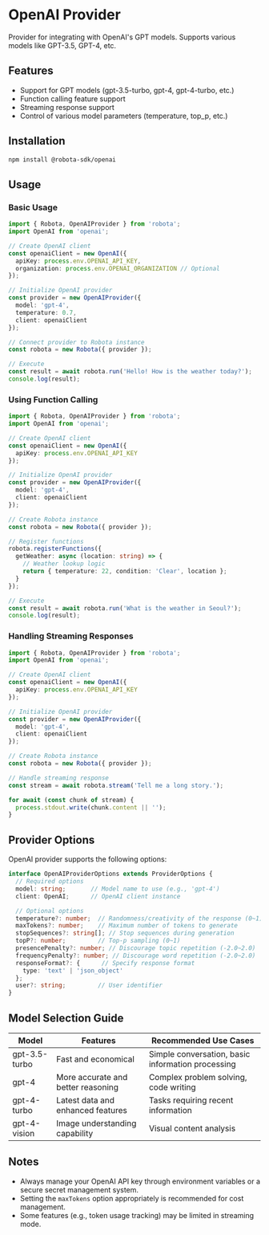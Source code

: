 # OpenAI Provider

Provider for integrating with OpenAI's GPT models. Supports various models like GPT-3.5, GPT-4, etc.

## Features

- Support for GPT models (gpt-3.5-turbo, gpt-4, gpt-4-turbo, etc.)
- Function calling feature support
- Streaming response support
- Control of various model parameters (temperature, top_p, etc.)

## Installation

```bash
npm install @robota-sdk/openai
```

## Usage

### Basic Usage

```typescript
import { Robota, OpenAIProvider } from 'robota';
import OpenAI from 'openai';

// Create OpenAI client
const openaiClient = new OpenAI({
  apiKey: process.env.OPENAI_API_KEY,
  organization: process.env.OPENAI_ORGANIZATION // Optional
});

// Initialize OpenAI provider
const provider = new OpenAIProvider({
  model: 'gpt-4',
  temperature: 0.7,
  client: openaiClient
});

// Connect provider to Robota instance
const robota = new Robota({ provider });

// Execute
const result = await robota.run('Hello! How is the weather today?');
console.log(result);
```

### Using Function Calling

```typescript
import { Robota, OpenAIProvider } from 'robota';
import OpenAI from 'openai';

// Create OpenAI client
const openaiClient = new OpenAI({
  apiKey: process.env.OPENAI_API_KEY
});

// Initialize OpenAI provider
const provider = new OpenAIProvider({
  model: 'gpt-4',
  client: openaiClient
});

// Create Robota instance
const robota = new Robota({ provider });

// Register functions
robota.registerFunctions({
  getWeather: async (location: string) => {
    // Weather lookup logic
    return { temperature: 22, condition: 'Clear', location };
  }
});

// Execute
const result = await robota.run('What is the weather in Seoul?');
console.log(result);
```

### Handling Streaming Responses

```typescript
import { Robota, OpenAIProvider } from 'robota';
import OpenAI from 'openai';

// Create OpenAI client
const openaiClient = new OpenAI({
  apiKey: process.env.OPENAI_API_KEY
});

// Initialize OpenAI provider
const provider = new OpenAIProvider({
  model: 'gpt-4',
  client: openaiClient
});

// Create Robota instance
const robota = new Robota({ provider });

// Handle streaming response
const stream = await robota.stream('Tell me a long story.');

for await (const chunk of stream) {
  process.stdout.write(chunk.content || '');
}
```

## Provider Options

OpenAI provider supports the following options:

```typescript
interface OpenAIProviderOptions extends ProviderOptions {
  // Required options
  model: string;       // Model name to use (e.g., 'gpt-4')
  client: OpenAI;      // OpenAI client instance

  // Optional options
  temperature?: number;  // Randomness/creativity of the response (0~1)
  maxTokens?: number;    // Maximum number of tokens to generate
  stopSequences?: string[]; // Stop sequences during generation
  topP?: number;         // Top-p sampling (0~1)
  presencePenalty?: number; // Discourage topic repetition (-2.0~2.0)
  frequencyPenalty?: number; // Discourage word repetition (-2.0~2.0)
  responseFormat?: {      // Specify response format
    type: 'text' | 'json_object'
  };
  user?: string;         // User identifier
}
```

## Model Selection Guide

| Model | Features | Recommended Use Cases |
|------|------|----------------|
| gpt-3.5-turbo | Fast and economical | Simple conversation, basic information processing |
| gpt-4 | More accurate and better reasoning | Complex problem solving, code writing |
| gpt-4-turbo | Latest data and enhanced features | Tasks requiring recent information |
| gpt-4-vision | Image understanding capability | Visual content analysis |

## Notes

- Always manage your OpenAI API key through environment variables or a secure secret management system.
- Setting the `maxTokens` option appropriately is recommended for cost management.
- Some features (e.g., token usage tracking) may be limited in streaming mode. 